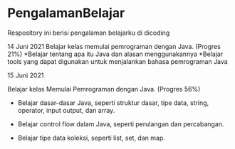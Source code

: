 # PengalamanBelajar
Respository ini berisi pengalaman belajarku di dicoding

14 Juni 2021
Belajar kelas memulai pemrograman dengan Java. (Progres 21%)
 *Belajar tentang apa itu Java dan alasan menggunakannya
 *Belajar tools yang dapat digunakan untuk menjalankan bahasa pemrograman Java

 15 Juni 2021

Belajar kelas Memulai Pemrograman dengan Java. (Progres 56%)

  * Belajar dasar-dasar Java, seperti struktur dasar, tipe data, string, operator, input output, dan array.

  * Belajar control flow dalam Java, seperti perulangan dan percabangan.

  * Belajar tipe data koleksi, seperti list, set, dan map.
